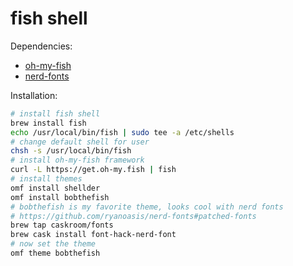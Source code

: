# fish shell
Dependencies:
+ [oh-my-fish](https://github.com/oh-my-fish/oh-my-fish)
+ [nerd-fonts](https://github.com/ryanoasis/nerd-fonts#patched-fonts)

Installation:
```bash
# install fish shell
brew install fish
echo /usr/local/bin/fish | sudo tee -a /etc/shells
# change default shell for user
chsh -s /usr/local/bin/fish
# install oh-my-fish framework
curl -L https://get.oh-my.fish | fish
# install themes
omf install shellder
omf install bobthefish
# bobthefish is my favorite theme, looks cool with nerd fonts
# https://github.com/ryanoasis/nerd-fonts#patched-fonts
brew tap caskroom/fonts
brew cask install font-hack-nerd-font
# now set the theme
omf theme bobthefish
```
